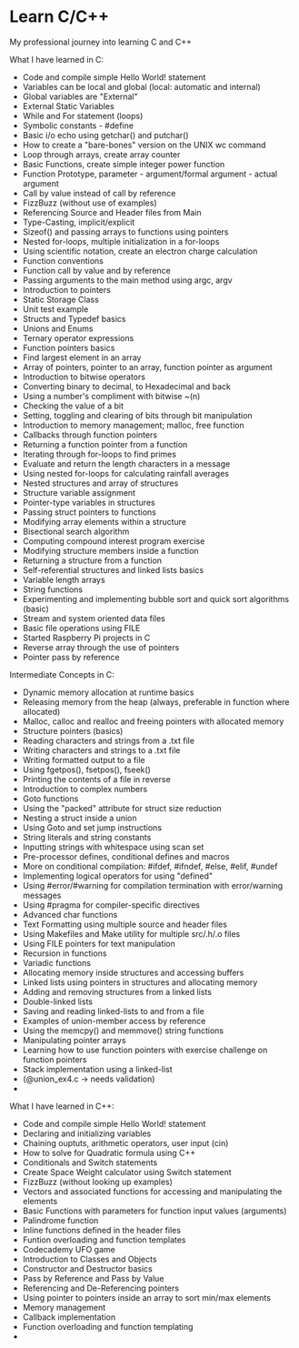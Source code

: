 # Learn C/C++

My professional journey into learning C and C++

What I have learned in C:

- Code and compile simple Hello World! statement
- Variables can be local and global (local: automatic and internal)
- Global variables are "External"
- External Static Variables
- While and For statement (loops)
- Symbolic constants - #define
- Basic i/o echo using getchar() and putchar()
- How to create a "bare-bones" version on the UNIX wc command
- Loop through arrays, create array counter
- Basic Functions, create simple integer power function
- Function Prototype, parameter - argument/formal argument - actual argument
- Call by value instead of call by reference
- FizzBuzz (without use of examples)
- Referencing Source and Header files from Main
- Type-Casting, implicit/explicit
- Sizeof() and passing arrays to functions using pointers
- Nested for-loops, multiple initialization in a for-loops
- Using scientific notation, create an electron charge calculation
- Function conventions
- Function call by value and by reference
- Passing arguments to the main method using argc, argv
- Introduction to pointers
- Static Storage Class
- Unit test example
- Structs and Typedef basics
- Unions and Enums
- Ternary operator expressions
- Function pointers basics
- Find largest element in an array
- Array of pointers, pointer to an array, function pointer as argument
- Introduction to bitwise operators
- Converting binary to decimal, to Hexadecimal and back
- Using a number's compliment with bitwise ~(n)
- Checking the value of a bit
- Setting, toggling and clearing of bits through bit manipulation
- Introduction to memory management; malloc, free function
- Callbacks through function pointers
- Returning a function pointer from a function
- Iterating through for-loops to find primes
- Evaluate and return the length characters in a message
- Using nested for-loops for calculating rainfall averages
- Nested structures and array of structures
- Structure variable assignment
- Pointer-type variables in structures
- Passing struct pointers to functions
- Modifying array elements within a structure
- Bisectional search algorithm
- Computing compound interest program exercise
- Modifying structure members inside a function
- Returning a structure from a function
- Self-referential structures and linked lists basics
- Variable length arrays
- String functions
- Experimenting and implementing bubble sort and quick sort algorithms (basic)
- Stream and system oriented data files
- Basic file operations using FILE
- Started Raspberry Pi projects in C
- Reverse array through the use of pointers
- Pointer pass by reference

Intermediate Concepts in C:

- Dynamic memory allocation at runtime basics
- Releasing memory from the heap (always, preferable in function where allocated)
- Malloc, calloc and realloc and freeing pointers with allocated memory
- Structure pointers (basics)
- Reading characters and strings from a .txt file
- Writing characters and strings to a .txt file
- Writing formatted output to a file
- Using fgetpos(), fsetpos(), fseek()
- Printing the contents of a file in reverse
- Introduction to complex numbers
- Goto functions
- Using the "packed" attribute for struct size reduction
- Nesting a struct inside a union
- Using Goto and set jump instructions
- String literals and string constants
- Inputting strings with whitespace using scan set
- Pre-processor defines, conditional defines and macros
- More on conditional compilation: #ifdef, #ifndef, #else, #elif, #undef
- Implementing logical operators for using "defined"
- Using #error/#warning for compilation termination with error/warning messages
- Using #pragma for compiler-specific directives
- Advanced char functions
- Text Formatting using multiple source and header files
- Using Makefiles and Make utility for multiple src/.h/.o files
- Using FILE pointers for text manipulation
- Recursion in functions
- Variadic functions
- Allocating memory inside structures and accessing buffers
- Linked lists using pointers in structures and allocating memory
- Adding and removing structures from a linked lists
- Double-linked lists
- Saving and reading linked-lists to and from a file
- Examples of union-member access by reference
- Using the memcpy() and memmove() string functions
- Manipulating pointer arrays
- Learning how to use function pointers with exercise challenge on function pointers
- Stack implementation using a linked-list
- (@union_ex4.c -> needs validation)
- 

What I have learned in C++:

- Code and compile simple Hello World! statement
- Declaring and initializing variables
- Chaining ouptuts, arithmetic operators, user input (cin)
- How to solve for Quadratic formula using C++
- Conditionals and Switch statements
- Create Space Weight calculator using Switch statement
- FizzBuzz (without looking up examples)
- Vectors and associated functions for accessing and manipulating the elements
- Basic Functions with parameters for function input values (arguments)
- Palindrome function
- Inline functions defined in the header files
- Funtion overloading and function templates
- Codecademy UFO game
- Introduction to Classes and Objects
- Constructor and Destructor basics
- Pass by Reference and Pass by Value
- Referencing and De-Referencing pointers
- Using pointer to pointers inside an array to sort min/max elements
- Memory management
- Callback implementation
- Function overloading and function templating
- 